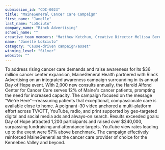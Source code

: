 ```yaml
---
submission_id: "CDC-0023"
title: "MaineGeneral Cancer Care Campaign"
first_name: "Janelle"
last_name: "LoSciuto"
company_name: "Rinck Advertising"
school_name: ""
creative_team_members: "Matthew Ketchum, Creative Director Melissa Berube, Art Director Jillian Larue, Copywriter Kat Perez, Senior Project Manager"
name: "Janelle LoSciuto"
category: "Cause-driven campaign/asset"
winning_level: "Silver"
website: ""
---
```


To address rising cancer care demands and raise awareness for its $36 million cancer center expansion, MaineGeneral Health partnered with Rinck Advertising on an integrated awareness campaign surrounding in its annual Day of Hope event. With 2,000 new consults annually, the Harold Alfond Center for Cancer Care serves 12% of Maine's cancer patients, prompting the need for increased capacity. The campaign focused on the message "We're Here"—reassuring patients that exceptional, compassionate care is available close to home. A poignant :30 video anchored a multi-platform effort across TV/OTT, YouTube, radio, and print supported by geo-targeted digital and social media ads and always-on search. Results exceeded goals: Day of Hope attracted 1,200 participants and raised over $240,000, surpassing fundraising and attendance targets. YouTube view rates leading up to the event were 57% above benchmark. The campaign effectively reinforced MaineGeneral as the cancer care provider of choice for the Kennebec Valley and beyond.
